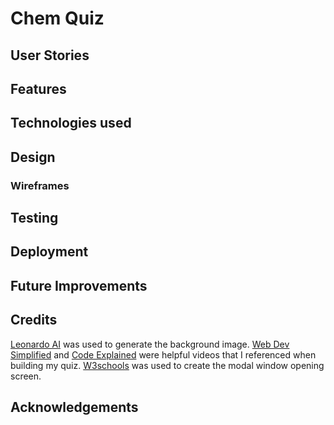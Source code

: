 # Chem Quiz

## User Stories

## Features

## Technologies used

## Design

### Wireframes

## Testing

## Deployment

## Future Improvements

## Credits
[Leonardo AI](https://leonardo.ai/) was used to generate the background image.
[Web Dev Simplified](https://www.youtube.com/@WebDevSimplified) and [Code Explained](https://www.youtube.com/watch?v=49pYIMygIcU) were helpful videos that I referenced when building my quiz.
[W3schools](https://www.w3schools.com/howto/howto_css_modals.asp) was used to create the modal window opening screen.

## Acknowledgements